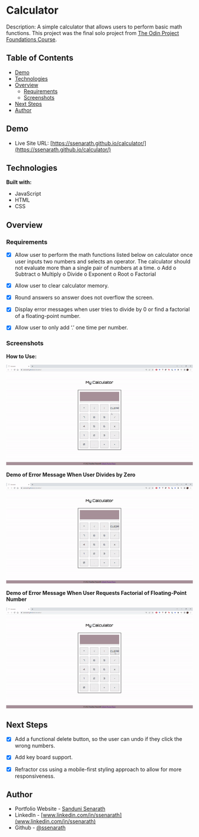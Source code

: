 # Calculator

Description: A simple calculator that allows users to perform basic math functions. This project was the final solo project from [The Odin Project Foundations Course](https://www.theodinproject.com/paths/foundations/courses/foundations). 

## Table of Contents
* [Demo](#demo)
* [Technologies](#technologies)
* [Overview](#overview)
    * [Requirements](#requirements)
    * [Screenshots](#screenshots)
* [Next Steps](#next-steps)
* [Author](#author)

## Demo
* Live Site URL: [https://ssenarath.github.io/calculator/](https://ssenarath.github.io/calculator/)

## Technologies
**Built with:**
* JavaScript
* HTML
* CSS
	
## Overview
### Requirements
- [x] Allow user to perform the math functions listed below on calculator once user inputs two numbers and selects an operator. The calculator should not evaluate more than a single pair of numbers at a time. 
      o	Add
      o	Subtract
      o	Multiply
      o	Divide
      o	Exponent
      o	Root
      o	Factorial

- [x]	Allow user to clear calculator memory.
- [x] Round answers so answer does not overflow the screen. 
- [x] Display error messages when user tries to divide by 0 or find a factorial of a floating-point number. 
- [x] Allow user to only add ‘.’ one time per number. 

### Screenshots
**How to Use:**

![](https://github.com/SSenarath/calculator/blob/f142c395fa7e9ac3499992e428e2a9ba90253efd/Calculator%20Demo/calculator-demo.gif)

**Demo of Error Message When User Divides by Zero**

![](https://github.com/SSenarath/calculator/blob/f142c395fa7e9ac3499992e428e2a9ba90253efd/Calculator%20Demo/divide-error.gif)

**Demo of Error Message When User Requests Factorial of Floating-Point Number**

![](https://github.com/SSenarath/calculator/blob/f142c395fa7e9ac3499992e428e2a9ba90253efd/Calculator%20Demo/floating-number-error.gif)

## Next Steps
- [x] Add a functional delete button, so the user can undo if they click the wrong numbers. 
- [x] Add key board support.
- [x] Refractor css using a mobile-first styling approach to allow for more responsiveness. 


## Author
* Portfolio Website - [Sanduni Senarath](https://ssenarath.github.io/portfolio-website/)
* LinkedIn - [www.linkedin.com/in/ssenarath](www.linkedin.com/in/ssenarath)
* Github - [@ssenarath](https://github.com/SSenarath)
